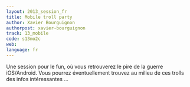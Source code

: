 ```yaml
---
layout: 2013_session_fr
title: Mobile troll party
author: Xavier Bourguignon
authorpost: xavier-bourguignon
track: 13_mobile
code: s13mo2c
web: 
language: fr
---
```


Une session pour le fun, où vous retrouverez le pire de la guerre iOS/Android.
Vous pourrez éventuellement trouvez au milieu de ces trolls des infos intéressantes ...

